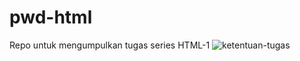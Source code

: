 # pwd-html
Repo untuk mengumpulkan tugas series HTML-1
![ketentuan-tugas](https://user-images.githubusercontent.com/77085799/113951906-c37bd900-983e-11eb-90ce-b404d800d312.png)
